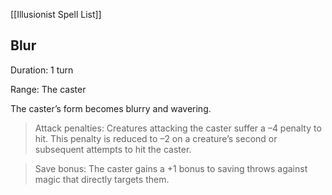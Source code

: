 [[Illusionist Spell List]]

## Blur    

Duration: 1 turn

Range: The caster

The caster’s form becomes blurry and wavering.

> Attack penalties: Creatures attacking the caster suffer a –4 penalty to hit. This penalty is reduced to –2 on a creature’s second or subsequent attempts to hit the caster.

> Save bonus: The caster gains a +1 bonus to saving throws against magic that directly targets them.
